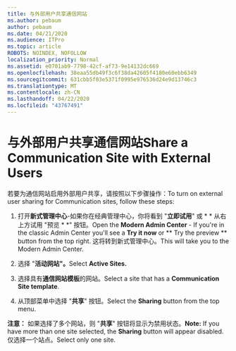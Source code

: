 ```yaml
---
title: 与外部用户共享通信网站
ms.author: pebaum
author: pebaum
ms.date: 04/21/2020
ms.audience: ITPro
ms.topic: article
ROBOTS: NOINDEX, NOFOLLOW
localization_priority: Normal
ms.assetid: e0701ab9-7798-42cf-af73-9e14132dc669
ms.openlocfilehash: 38eaa55db49f3c6f38da42605f4180e60ebb6349
ms.sourcegitcommit: 631cbb5f03e5371f0995e976536d24e9d13746c3
ms.translationtype: MT
ms.contentlocale: zh-CN
ms.lasthandoff: 04/22/2020
ms.locfileid: "43767491"
---
```

# <a name="share-a-communication-site-with-external-users"></a><span data-ttu-id="82757-102">与外部用户共享通信网站</span><span class="sxs-lookup"><span data-stu-id="82757-102">Share a Communication Site with External Users</span></span>

<span data-ttu-id="82757-103">若要为通信网站启用外部用户共享，请按照以下步骤操作：</span><span class="sxs-lookup"><span data-stu-id="82757-103">To turn on external user sharing for Communication sites, follow these steps:</span></span> 
  
1. <span data-ttu-id="82757-104">打开**新式管理中心**-如果你在经典管理中心，你将看到 "**立即试用**" 或 \* \* 从右上方试用 "预览 \* \*" 按钮。</span><span class="sxs-lookup"><span data-stu-id="82757-104">Open the **Modern Admin Center** - If you're in the classic Admin Center you'll see a **Try it now** or \*\* Try the preview \*\* button from the top right.</span></span> <span data-ttu-id="82757-105">这将转到新式管理中心。</span><span class="sxs-lookup"><span data-stu-id="82757-105">This will take you to the Modern Admin Center.</span></span> 
  
2. <span data-ttu-id="82757-106">选择 "**活动网站"。**</span><span class="sxs-lookup"><span data-stu-id="82757-106">Select **Active Sites.**</span></span>
  
3. <span data-ttu-id="82757-107">选择具有**通信网站模板**的网站。</span><span class="sxs-lookup"><span data-stu-id="82757-107">Select a site that has a **Communication Site template**.</span></span> 
  
4. <span data-ttu-id="82757-108">从顶部菜单中选择 "**共享**" 按钮。</span><span class="sxs-lookup"><span data-stu-id="82757-108">Select the **Sharing** button from the top menu.</span></span> 
  
 <span data-ttu-id="82757-109">**注意：** 如果选择了多个网站，则 "**共享**" 按钮将显示为禁用状态。</span><span class="sxs-lookup"><span data-stu-id="82757-109">**Note:** If you have more than one site selected, the **Sharing** button will appear disabled.</span></span> <span data-ttu-id="82757-110">仅选择一个站点。</span><span class="sxs-lookup"><span data-stu-id="82757-110">Select only one site.</span></span> 
  

